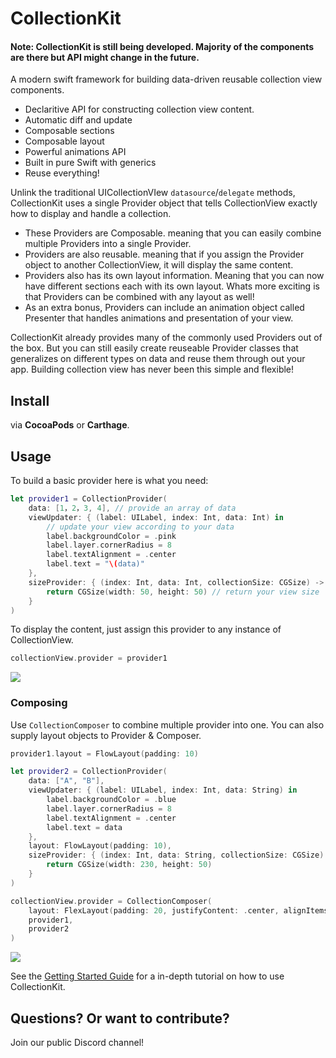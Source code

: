 # CollectionKit

#### Note: CollectionKit is still being developed. Majority of the components are there but API might change in the future.

A modern swift framework for building data-driven reusable collection view components.

* Declaritive API for constructing collection view content.
* Automatic diff and update
* Composable sections
* Composable layout
* Powerful animations API
* Built in pure Swift with generics
* Reuse everything!

Unlink the traditional UICollectionVIew `datasource`/`delegate` methods, CollectionKit uses a single Provider object that tells CollectionView exactly how to display and handle a collection.

* These Providers are Composable. meaning that you can easily combine multiple Providers into a single Provider.
* Providers are also reusable. meaning that if you assign the Provider object to another CollectionView, it will display the same content.
* Providers also has its own layout information. Meaning that you can now have different sections each with its own layout.
Whats more exciting is that Providers can be combined with any layout as well!
* As an extra bonus, Providers can include an animation object called Presenter that handles animations and presentation of your view. 

CollectionKit already provides many of the commonly used Providers out of the box. But you can still easily create reuseable Provider classes that generalizes on different types on data and reuse them through out your app. Building collection view has never been this simple and flexible!

## Install

via **CocoaPods** or **Carthage**.

## Usage

To build a basic provider here is what you need:

```swift
let provider1 = CollectionProvider(
    data: [1，2，3, 4], // provide an array of data
    viewUpdater: { (label: UILabel, index: Int, data: Int) in
        // update your view according to your data
        label.backgroundColor = .pink
        label.layer.cornerRadius = 8
        label.textAlignment = .center
        label.text = "\(data)"
    },
    sizeProvider: { (index: Int, data: Int, collectionSize: CGSize) -> CGSize in
        return CGSize(width: 50, height: 50) // return your view size
    }
)
```

To display the content, just assign this provider to any instance of CollectionView.
```swift
collectionView.provider = provider1
```

<img src="https://cdn.rawgit.com/SoySauceLab/CollectionKit/478c049/Resources/example1.svg" />

### Composing

Use `CollectionComposer` to combine multiple provider into one. You can also supply layout objects to Provider & Composer.

```swift
provider1.layout = FlowLayout(padding: 10)

let provider2 = CollectionProvider(
    data: ["A", "B"],
    viewUpdater: { (label: UILabel, index: Int, data: String) in
        label.backgroundColor = .blue
        label.layer.cornerRadius = 8
        label.textAlignment = .center
        label.text = data
    },
    layout: FlowLayout(padding: 10),
    sizeProvider: { (index: Int, data: String, collectionSize: CGSize) -> CGSize in
        return CGSize(width: 230, height: 50)
    }
)

collectionView.provider = CollectionComposer(
    layout: FlexLayout(padding: 20, justifyContent: .center, alignItems: .center),
    provider1,
    provider2
)
```

<img src="https://cdn.rawgit.com/SoySauceLab/CollectionKit/478c049/Resources/example2.svg" />


See the [Getting Started Guide]() for a in-depth tutorial on how to use CollectionKit.


## Questions? Or want to contribute?

Join our public Discord channel!
